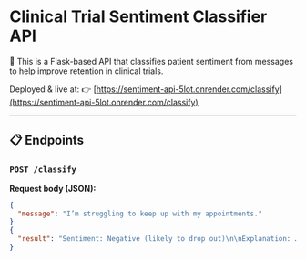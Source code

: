 # Clinical Trial Sentiment Classifier API

🎯 This is a Flask-based API that classifies patient sentiment from messages to help improve retention in clinical trials.

Deployed & live at:
👉 [https://sentiment-api-5lot.onrender.com/classify](https://sentiment-api-5lot.onrender.com/classify)

---

## 📋 Endpoints

### `POST /classify`

**Request body (JSON):**
```json
{
  "message": "I’m struggling to keep up with my appointments."
}
{
  "result": "Sentiment: Negative (likely to drop out)\n\nExplanation: …"
}
